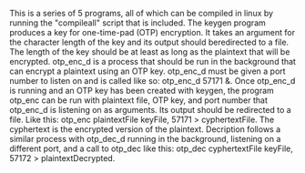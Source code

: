 This is a series of 5 programs, all of which can be compiled in linux by running the "compileall" script that is included.
The keygen program produces a key for one-time-pad (OTP) encryption. It takes an argument for the character length of the key
and its output should beredirected to a file. The length of the key should be at least as long as the plaintext that will be encrypted. otp_enc_d is a process that should be run in the background that can encrypt 
a plaintext using an OTP key. otp_enc_d must be given a port number to listen on and is called like so: otp_enc_d 57171 &.
Once otp_enc_d is running and an OTP key has been created with keygen, the program otp_enc can be run with plaintext file,
OTP key, and port number that otp_enc_d is listening on as arguments. Its output should be redirected to a file.
Like this: otp_enc plaintextFile keyFile, 57171 > cyphertextFile. The cyphertext is the encrypted version of the plaintext.
Decription follows a similar process with otp_dec_d running in the background, listening on a different port, and a call
to otp_dec like this: otp_dec cyphertextFile keyFile, 57172 > plaintextDecrypted.
